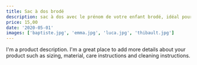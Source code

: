 ```yaml
---
title: Sac à dos brodé
description: sac à dos avec le prénom de votre enfant brodé, idéal pour la crêche ou la maternelle
price: 15,00
date: '2020-05-01'
images: ['baptiste.jpg', 'emma.jpg', 'luca.jpg', 'thibault.jpg']
---
```


I'm a product description. I'm a great place to add more details about your product such as sizing, material, care instructions and cleaning instructions.
